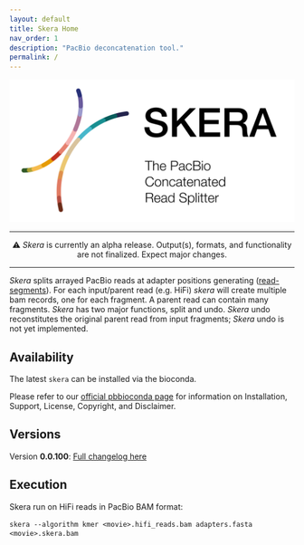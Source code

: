 ```yaml
---
layout: default
title: Skera Home
nav_order: 1
description: "PacBio deconcatenation tool."
permalink: /
---
```


<p align="center">
  <img src="img/skera-header.png" alt="skera logo" width="600px"/>
</p>

***

<center>
⚠️ <i>Skera</i> is currently an alpha release. Output(s), formats, and functionality are not finalized. Expect major changes.
</center>

***

_Skera_ splits arrayed PacBio reads at adapter positions generating
([read-segments](/read-segments)). For each input/parent read (e.g. HiFi)
_skera_ will create multiple bam records, one for each fragment. A parent read
can contain many fragments. _Skera_ has two major functions, split and undo.
_Skera_ undo reconstitutes the original parent read from input fragments;
_Skera_ undo is not yet implemented.

## Availability
The latest `skera` can be installed via the bioconda.

Please refer to our [official pbbioconda
page](https://github.com/PacificBiosciences/pbbioconda) for information on
Installation, Support, License, Copyright, and Disclaimer.

## Versions
Version **0.0.100**: [Full changelog here](/changelog)

## Execution
Skera run on HiFi reads in PacBio BAM format:

    skera --algorithm kmer <movie>.hifi_reads.bam adapters.fasta <movie>.skera.bam
